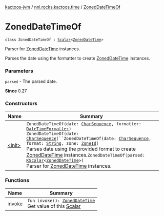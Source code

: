 [kactoos-jvm](../../index.md) / [nnl.rocks.kactoos.time](../index.md) / [ZonedDateTimeOf](./index.md)

# ZonedDateTimeOf

`class ZonedDateTimeOf : `[`Scalar`](../../nnl.rocks.kactoos/-scalar/index.md)`<`[`ZonedDateTime`](http://docs.oracle.com/javase/8/docs/api/java/time/ZonedDateTime.html)`>`

Parser for [ZonedDateTime](http://docs.oracle.com/javase/8/docs/api/java/time/ZonedDateTime.html) instances.

Parses the date using the formatter to create [ZonedDateTime](http://docs.oracle.com/javase/8/docs/api/java/time/ZonedDateTime.html) instances.

### Parameters

`parsed` - The parsed date.

**Since**
0.27

### Constructors

| Name | Summary |
|---|---|
| [&lt;init&gt;](-init-.md) | `ZonedDateTimeOf(date: `[`CharSequence`](https://kotlinlang.org/api/latest/jvm/stdlib/kotlin/-char-sequence/index.html)`, formatter: `[`DateTimeFormatter`](http://docs.oracle.com/javase/8/docs/api/java/time/format/DateTimeFormatter.html)`)`<br>`ZonedDateTimeOf(date: `[`CharSequence`](https://kotlinlang.org/api/latest/jvm/stdlib/kotlin/-char-sequence/index.html)`)``ZonedDateTimeOf(date: `[`CharSequence`](https://kotlinlang.org/api/latest/jvm/stdlib/kotlin/-char-sequence/index.html)`, format: `[`String`](https://kotlinlang.org/api/latest/jvm/stdlib/kotlin/-string/index.html)`, zone: `[`ZoneId`](http://docs.oracle.com/javase/8/docs/api/java/time/ZoneId.html)`)`<br>Parses date using the provided format to create [ZonedDateTime](http://docs.oracle.com/javase/8/docs/api/java/time/ZonedDateTime.html) instances.`ZonedDateTimeOf(parsed: `[`KScalar`](../../nnl.rocks.kactoos/-k-scalar.md)`<`[`ZonedDateTime`](http://docs.oracle.com/javase/8/docs/api/java/time/ZonedDateTime.html)`>)`<br>Parser for [ZonedDateTime](http://docs.oracle.com/javase/8/docs/api/java/time/ZonedDateTime.html) instances. |

### Functions

| Name | Summary |
|---|---|
| [invoke](invoke.md) | `fun invoke(): `[`ZonedDateTime`](http://docs.oracle.com/javase/8/docs/api/java/time/ZonedDateTime.html)<br>Get value of this [Scalar](../../nnl.rocks.kactoos/-scalar/index.md) |
